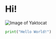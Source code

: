 # Hi!
![Image of Yaktocat](https://octodex.github.com/images/yaktocat.png)

```python
print("Hello World!")
```

